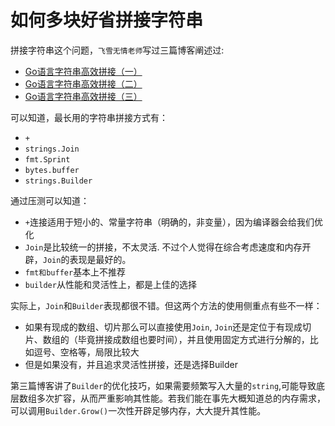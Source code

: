 # 如何多块好省拼接字符串

拼接字符串这个问题，`飞雪无情老师`写过三篇博客阐述过:

- [Go语言字符串高效拼接（一）](https://www.flysnow.org/2018/10/28/golang-concat-strings-performance-analysis.html)
- [Go语言字符串高效拼接（二）](https://www.flysnow.org/2018/11/05/golang-concat-strings-performance-analysis.html)
- [Go语言字符串高效拼接（三）](https://www.flysnow.org/2018/11/11/golang-concat-strings-performance-analysis.html)

可以知道，最长用的字符串拼接方式有：

- `+`
- `strings.Join`
- `fmt.Sprint`
- `bytes.buffer`
- `strings.Builder`

通过压测可以知道：

- `+`连接适用于短小的、常量字符串（明确的，非变量），因为编译器会给我们优化
- `Join`是比较统一的拼接，不太灵活. 不过个人觉得在综合考虑速度和内存开辟，`Join`的表现是最好的。
- `fmt和buffer`基本上不推荐
- `builder`从性能和灵活性上，都是上佳的选择

实际上，`Join`和`Builder`表现都很不错。但这两个方法的使用侧重点有些不一样：

- 如果有现成的数组、切片那么可以直接使用`Join`, `Join`还是定位于有现成切片、数组的（毕竟拼接成数组也要时间），并且使用固定方式进行分解的，比如逗号、空格等，局限比较大
- 但是如果没有，并且追求灵活性拼接，还是选择Builder

第三篇博客讲了`Builder`的优化技巧，如果需要频繁写入大量的`string`,可能导致底层数组多次扩容，从而严重影响其性能。若我们能在事先大概知道总的内存需求，可以调用`Builder.Grow()`一次性开辟足够内存，大大提升其性能。
